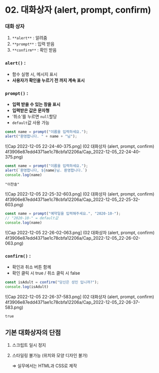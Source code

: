 # 02. 대화상자 (alert, prompt, confirm)

### 대화 상자

1. `**alert**` : 알려줌
2. `**prompt**` : 입력 받음
3. `**confirm**` : 확인 받음

### `alert()` :

- 함수 실행 시, 메시지 표시
- **사용자가 확인을 누르기 전 까지 계속 표시**

### `prompt()` :

- **입력 받을 수 있는 창을 표시**
- **입력받은 값은 문자형**
- ‘취소’를 누르면 `null`할당
- `default`값 사용 가능

```jsx
const name = prompt("이름을 입력하세요.");
alert("환영합니다. " + name + "님");
```

![Cap 2022-12-05 22-24-40-375.png]
(02 대화상자 (alert, prompt, confirm) 4f3906e87edd4371ae1c78cbfa12206a/Cap_2022-12-05_22-24-40-375.png)

```jsx
const name = prompt("이름을 입력하세요.");
alert(`환영합니다, ${name}님. 환영합니다.`)
console.log(name)
```

```
"이찬솔"
```

![Cap 2022-12-05 22-25-32-603.png]
(02 대화상자 (alert, prompt, confirm) 4f3906e87edd4371ae1c78cbfa12206a/Cap_2022-12-05_22-25-32-603.png)

```jsx
const name = prompt("예약일을 입력해주세요.", "2020-10-");
// "2020-10-" = default값
console.log(name)
```

![Cap 2022-12-05 22-26-02-063.png]
(02 대화상자 (alert, prompt, confirm) 4f3906e87edd4371ae1c78cbfa12206a/Cap_2022-12-05_22-26-02-063.png)

### `confirm()` :

- 확인과 취소 버튼 함께
- 확인 클릭 시 true / 취소 클릭 시 false

```jsx
const isAdult = confirm("당신은 성인 입니까?");
console.log(isAdult)
```

![Cap 2022-12-05 22-26-37-583.png]
(02 대화상자 (alert, prompt, confirm) 4f3906e87edd4371ae1c78cbfa12206a/Cap_2022-12-05_22-26-37-583.png)

```
true
```

## 기본 대화상자의 단점

1. 스크립트 일시 정지
2. 스타일링 불가능 (위치와 모양 디자인 불가) 
    
    ⇒ 실무에서는 HTML과 CSS로 제작
